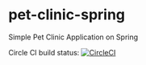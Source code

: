 # pet-clinic-spring

Simple Pet Clinic Application on Spring

Circle CI build status: 
[![CircleCI](https://dl.circleci.com/status-badge/img/gh/DashaShevkoplyas/pet-clinic-spring/tree/master.svg?style=svg)](https://dl.circleci.com/status-badge/redirect/gh/DashaShevkoplyas/pet-clinic-spring/tree/master)
